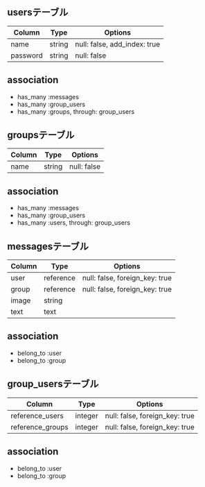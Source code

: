 ## usersテーブル
 |Column|Type|Options|
 |------|----|-------|
 |name|string|null: false, add_index: true|
 |password|string|null: false|

## association
  - has_many :messages
  - has_many :group_users
  - has_many :groups, through: group_users

## groupsテーブル
 |Column|Type|Options|
 |------|----|-------|
 |name|string|null: false|

## association
  - has_many :messages
  - has_many :group_users
  - has_many :users, through: group_users

## messagesテーブル
 |Column|Type|Options|
 |------|----|-------|
 |user|reference|null: false, foreign_key: true|
 |group|reference|null: false, foreign_key: true|
 |image|string|
 |text|text|

## association
  - belong_to :user
  - belong_to :group

## group_usersテーブル
 |Column|Type|Options|
 |------|----|-------|
 |reference_users|integer|null: false, foreign_key: true|
 |reference_groups|integer|null: false, foreign_key: true|

## association
 - belong_to :user
 - belong_to :group
